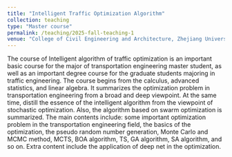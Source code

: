 ```yaml
---
title: "Intelligent Traffic Optimization Algorithm"
collection: teaching
type: "Master course"
permalink: /teaching/2025-fall-teaching-1
venue: "College of Civil Engineering and Architecture, Zhejiang University, China"
---
```


The course of Intelligent algorithm of traffic optimization is an important basic course for the major of transportation engineering master student, as well as an important degree course for the graduate students majoring in traffic engineering. The course begins from the calculus, advanced statistics, and linear algebra. It summarizes the optimization problem in transportation engineering from a broad and deep viewpoint. At the same time, distill the essence of the intelligent algorithm from the viewpoint of stochastic optimization. Also, the algorithm based on swarm optimization is summarized. The main contents include: some important optimization problem in the transportation engineering field, the basics of the optimization, the pseudo random number generation, Monte Carlo and MCMC method, MCTS, BOA algorithm, TS, GA algorithm, SA algorithm, and so on. Extra content include the application of deep net in the optimization.
